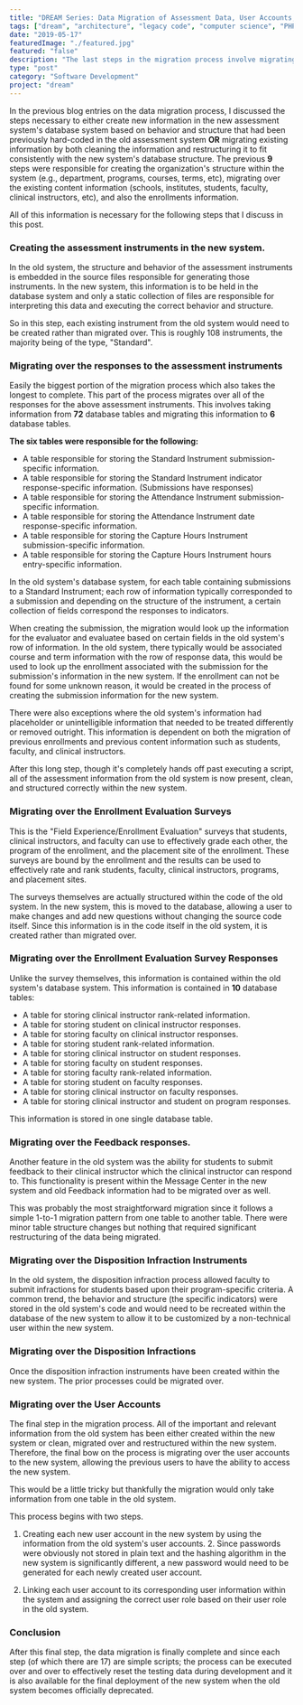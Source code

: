 ```yaml
---
title: "DREAM Series: Data Migration of Assessment Data, User Accounts, and More"
tags: ["dream", "architecture", "legacy code", "computer science", "PHP", "MySQL", "jQuery", "LAMP"]
date: "2019-05-17"
featuredImage: "./featured.jpg"
featured: "false"
description: "The last steps in the migration process involve migrating the greatest amount of information, the assessment information. Once that information has been migrated over. It is time to finally migrate over the actual registered user accounts to this new system."
type: "post"
category: "Software Development"
project: "dream"
---
```

In the previous blog entries on the data migration process, I discussed the steps necessary to either create new information in the new assessment system's database system based on behavior and structure that had been previously hard-coded in the old assessment system **OR** migrating existing information by both cleaning the information and restructuring it to fit consistently with the new system's database structure. The previous **9** steps were responsible for creating the organization's structure within the system (e.g., department, programs, courses, terms, etc), migrating over the existing content information (schools, institutes, students, faculty, clinical instructors, etc), and also the enrollments information. 

All of this information is necessary for the following steps that I discuss in this post.

### Creating the assessment instruments in the new system.

In the old system, the structure and behavior of the assessment instruments is embedded in the source files responsible for generating those instruments. In the new system, this information is to be held in the database system and only a static collection of files are responsible for interpreting this data and executing the correct behavior and structure. 

So in this step, each existing instrument from the old system would need to be created rather than migrated over.  This is roughly 108 instruments, the majority being of the type, "Standard". 

### Migrating over the responses to the assessment instruments

Easily the biggest portion of the migration process which also takes the longest to complete. This part of the process migrates over all of the responses for the above assessment instruments. This involves taking information from **72** database tables and migrating this information to **6** database tables.

**The six tables were responsible for the following:**

- A table responsible for storing the Standard Instrument submission-specific information.
- A table responsible for storing the Standard Instrument indicator response-specific information. (Submissions have responses)
- A table responsible for storing the Attendance Instrument submission-specific information.
- A table responsible for storing the Attendance Instrument date response-specific information. 
- A table responsible for storing the Capture Hours Instrument submission-specific information.
- A table responsible for storing the Capture Hours Instrument hours entry-specific information.

In the old system's database system, for each table containing submissions to a Standard Instrument; each row of information typically corresponded to a submission and depending on the structure of the instrument, a certain collection of fields correspond the responses to indicators.

When creating the submission, the migration would look up the information for the evaluator and evaluatee based on certain fields in the old system's row of information. In the old system, there typically would be associated course and term information with the row of response data, this would be used to look up the enrollment associated with the submission for the submission's information in the new system. If the enrollment can not be found for some unknown reason, it would be created in the process of creating the submission information for the new system.

There were also exceptions where the old system's information had placeholder or unintelligible information that needed to be treated differently or removed outright. This information is dependent on both the migration of previous enrollments and previous content information such as students, faculty, and clinical instructors.

After this long step, though it's completely hands off past executing a script, all of the assessment information from the old system is now present, clean, and structured correctly within the new system.

### Migrating over the Enrollment Evaluation Surveys

This is the "Field Experience/Enrollment Evaluation" surveys that students, clinical instructors, and faculty can use to effectively grade each other, the program of the enrollment, and the placement site of the enrollment. These surveys are bound by the enrollment and the results can be used to effectively rate and rank students, faculty, clinical instructors, programs, and placement sites.

The surveys themselves are actually structured within the code of the old system. In the new system, this is moved to the database, allowing a user to make changes and add new questions without changing the source code itself. Since this information is in the code itself in the old system, it is created rather than migrated over.

### Migrating over the Enrollment Evaluation Survey Responses

Unlike the survey themselves, this information is contained within the old system's database system. This information is contained in **10** database tables:

- A table for storing clinical instructor rank-related information.
- A table for storing student on clinical instructor responses.
- A table for storing faculty on clinical instructor responses.
- A table for storing student rank-related information.
- A table for storing clinical instructor on student responses.
- A table for storing faculty on student responses.
- A table for storing faculty rank-related information.
- A table for storing student on faculty responses.
- A table for storing clinical instructor on faculty responses.
- A table for storing clinical instructor and student on program responses.

This information is stored in one single database table.

### Migrating over the Feedback responses.

Another feature in the old system was the ability for students to submit feedback to their clinical instructor which the clinical instructor can respond to. This functionality is present within the Message Center in the new system and old Feedback information had to be migrated over as well.

This was probably the most straightforward migration since it follows a simple 1-to-1 migration pattern from one table to another table. There were minor table structure changes but nothing that required significant restructuring of the data being migrated.

### Migrating over the Disposition Infraction Instruments

In the old system, the disposition infraction process allowed faculty to submit infractions for students based upon their program-specific criteria. A common trend, the behavior and structure (the specific indicators) were stored in the old system's code and would need to be recreated within the database of the new system to allow it to be customized by a non-technical user within the new system.

### Migrating over the Disposition Infractions

Once the disposition infraction instruments have been created within the new system. The prior processes could be migrated over.

### Migrating over the User Accounts

The final step in the migration process. All of the important and relevant information from the old system has been either created within the new system or clean, migrated over and restructured within the new system. Therefore, the final bow on the process is migrating over the user accounts to the new system, allowing the previous users to have the ability to access the new system. 

This would be a little tricky but thankfully the migration would only take information from one table in the old system.

This process begins with two steps.

1. Creating each new user account in the new system by using the information from the old system's user accounts.
	2. Since passwords were obviously not stored in plain text and the hashing algorithm in the new system is significantly different, a new password would need to be generated for each newly created user account.

2. Linking each user account to its corresponding user information within the system and assigning the correct user role based on their user role in the old system.

### Conclusion

After this final step, the data migration is finally complete and since each step (of which there are 17) are simple scripts; the process can be executed over and over to effectively reset the testing data during development and it is also available for the final deployment of the new system when the old system becomes officially deprecated.